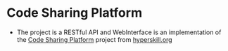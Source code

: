 # Code Sharing Platform

* The project is a RESTful API and WebInterface is an implementation of the [Code Sharing Platform](https://hyperskill.org/projects/130) project
  from [hyperskill.org](https://www.jetbrains.com/ru-ru/academy/)